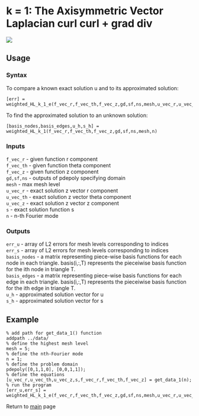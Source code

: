 # k = 1: The Axisymmetric Vector Laplacian curl curl + grad div

<img src="https://render.githubusercontent.com/render/math?math=%5Cbegin%7Baligned%7D%0A%20%20%20%20%20%20%20%20%20%20%20%20%20%20%20%20-%20%5Ctext%7Bgrad%7D%5En_%7Brz%7D%20%5Ctext%7Bdiv%7D%5E%7Bn*%7D_%7Brz%7D%20%2B%20%0A%20%20%20%20%20%20%20%20%20%20%20%20%20%20%20%20%5Ctext%7Bcurl%7D%5E%7Bn*%7D_%7Brz%7D%20%5Ctext%7Bcurl%7D%5En_%7Brz%7D%20u%20%26%3D%20f%2C%5C%5C%0A%20%20%20%20%20%20%20%20%20%20%20%20%20%20%20%20(%5Ctext%7Bcurl%7D%5En_%7Brz%7D%20u)_%7Brz%7D%20%5Ccdot%20t%20%26%3D%200%2C%5C%5C%0A%20%20%20%20%20%20%20%20%20%20%20%20%20%20%20%20(%5Ctext%7Bcurl%7D%5En_%7Brz%7D%20u)_%7B%5Ctheta%7D%20%26%3D%200%20%26%26%5Ctext%7B%20on%20%7D%20%5CGamma_1%2C%5C%5C%0A%20%20%20%20%20%20%20%20%20%20%20%20%20%20%20%20u_%7Brz%7D%20%5Ccdot%20n%20%26%3D%200%20%26%26%5Ctext%7B%20on%20%7D%20%5CGamma_1.%0A%20%20%20%20%20%20%20%20%20%20%20%20%5Cend%7Baligned%7D">

## Usage

### Syntax
To compare a known exact solution u and to its approximated solution:
```
[err] = weighted_HL_k_1_e(f_vec_r,f_vec_th,f_vec_z,gd,sf,ns,mesh,u_vec_r,u_vec_th,u_vec_z,s,n)
```
To find the approximated solution to an unknown solution:
```
[basis_nodes,basis_edges,u_h,s_h] = weighted_HL_k_1(f_vec_r,f_vec_th,f_vec_z,gd,sf,ns,mesh,n)
```

### Inputs
`f_vec_r` - given function r component  
`f_vec_th` - given function theta component  
`f_vec_z` - given function z component  
`gd,sf,ns` - outputs of pdepoly specifying domain  
`mesh` - max mesh level  
`u_vec_r` - exact solution z vector r component  
`u_vec_th` - exact solution z vector theta component  
`u_vec_z` - exact solution z vector z component  
`s` - exact solution function s  
`n` - n-th Fourier mode  

### Outputs
`err_u` - array of L2 errors for mesh levels corresponding to indices  
`err_s` - array of L2 errors for mesh levels corresponding to indices  
`basis_nodes` - a matrix representing piece-wise basis functions for each node in each triangle. basis(i,:,T) represents the pieceiwise basis function for the ith node in triangle T.  
`basis_edges` - a matrix representing piece-wise basis functions for each edge in each triangle. basis(i,:,T) represents the pieceiwise basis function for the ith edge in triangle T.  
`u_h` - approximated solution vector for u  
`s_h` - approximated solution vector for s

## Example
```
% add path for get_data_1() function
addpath ../data/
% define the highest mesh level
mesh = 5;
% define the nth-Fourier mode
n = 1;
% define the problem domain
pdepoly([0,1,1,0], [0,0,1,1]);
% define the equations
[u_vec_r,u_vec_th,u_vec_z,s,f_vec_r,f_vec_th,f_vec_z] = get_data_1(n);
% run the program
[err_u,err_s] = weighted_HL_k_1_e(f_vec_r,f_vec_th,f_vec_z,gd,sf,ns,mesh,u_vec_r,u_vec_th,u_vec_z,s,n);
```

Return to [main](../README.md) page

